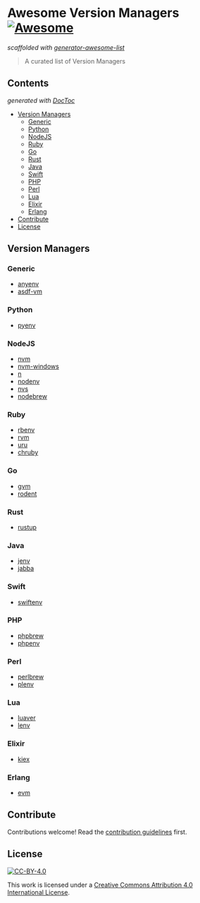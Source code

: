 # Awesome Version Managers [![Awesome](https://awesome.re/badge.svg)](https://awesome.re)

*scaffolded with [generator-awesome-list](https://github.com/dar5hak/generator-awesome-list)*

> A curated list of Version Managers

<!-- START doctoc generated TOC please keep comment here to allow auto update -->
<!-- DON'T EDIT THIS SECTION, INSTEAD RE-RUN doctoc TO UPDATE -->
## Contents

*generated with [DocToc](https://github.com/thlorenz/doctoc)*

- [Version Managers](#version-managers)
  - [Generic](#generic)
  - [Python](#python)
  - [NodeJS](#nodejs)
  - [Ruby](#ruby)
  - [Go](#go)
  - [Rust](#rust)
  - [Java](#java)
  - [Swift](#swift)
  - [PHP](#php)
  - [Perl](#perl)
  - [Lua](#lua)
  - [Elixir](#elixir)
  - [Erlang](#erlang)
- [Contribute](#contribute)
- [License](#license)

<!-- END doctoc generated TOC please keep comment here to allow auto update -->


## Version Managers

### Generic

- [anyenv](https://github.com/anyenv/anyenv)
- [asdf-vm](https://github.com/asdf-vm/asdf)

### Python

- [pyenv](https://github.com/pyenv/pyenv)

### NodeJS

- [nvm](https://github.com/nvm-sh/nvm)
- [nvm-windows](https://github.com/coreybutler/nvm-windows)
- [n](https://github.com/tj/n)
- [nodenv](https://github.com/nodenv/nodenv)
- [nvs](https://github.com/jasongin/nvs)
- [nodebrew](https://github.com/hokaccha/nodebrew)

### Ruby

- [rbenv](https://github.com/rbenv/rbenv)
- [rvm](https://github.com/rvm/rvm)
- [uru](https://bitbucket.org/jonforums/uru)
- [chruby](https://github.com/postmodern/chruby)

### Go

- [gvm](https://github.com/moovweb/gvm)
- [rodent](https://github.com/alouche/rodent)

### Rust

- [rustup](https://github.com/rust-lang/rustup)

### Java

- [jenv](https://github.com/jenv/jenv)
- [jabba](https://github.com/shyiko/jabba)

### Swift

- [swiftenv](https://github.com/kylef/swiftenv)

### PHP

- [phpbrew](https://github.com/phpbrew/phpbrew)
- [phpenv](https://github.com/phpenv/phpenv)

### Perl

- [perlbrew](https://github.com/gugod/App-perlbrew)
- [plenv](https://github.com/tokuhirom/plenv)

### Lua

- [luaver](https://github.com/DhavalKapil/luaver)
- [lenv](https://github.com/mah0x211/lenv)

### Elixir

- [kiex](https://github.com/taylor/kiex)

### Erlang

- [evm](https://github.com/robisonsantos/evm)


## Contribute

Contributions welcome! Read the [contribution guidelines](contributing.md) first.


## License

[![CC-BY-4.0](https://i.creativecommons.org/l/by/4.0/88x31.png)](http://creativecommons.org/licenses/by/4.0/)

This work is licensed under a [Creative Commons Attribution 4.0 International License](http://creativecommons.org/licenses/by/4.0/).
